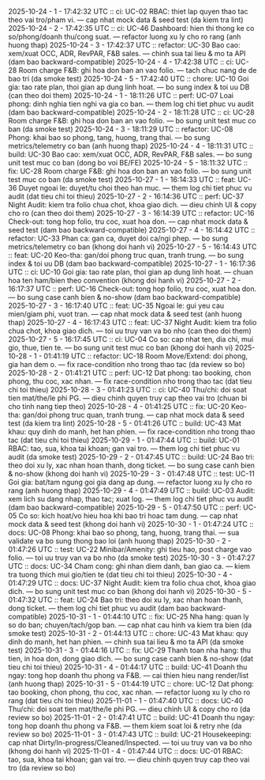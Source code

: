 2025-10-24 - 1 - 17:42:32 UTC :: ci: UC-02 RBAC: thiet lap quyen thao tac theo vai tro/pham vi. — cap nhat mock data & seed test (da kiem tra lint)
2025-10-24 - 2 - 17:42:35 UTC :: ci: UC-46 Dashboard: hien thi thong ke co so/phong/doanh thu/cong suat. — refactor luong xu ly cho ro rang (anh huong thap)
2025-10-24 - 3 - 17:42:37 UTC :: refactor: UC-30 Bao cao: xem/xuat OCC, ADR, RevPAR, F&B sales. — chinh sua tai lieu & mo ta API (dam bao backward-compatible)
2025-10-24 - 4 - 17:42:38 UTC :: ci: UC-28 Room charge F&B: ghi hoa don ban an vao folio. — tach chuc nang de de bao tri (da smoke test)
2025-10-24 - 5 - 17:42:40 UTC :: chore: UC-10 Goi gia: tao rate plan, thoi gian ap dung linh hoat. — bo sung index & toi uu DB (can theo doi them)
2025-10-24 - 1 - 18:11:26 UTC :: perf: UC-07 Loai phong: dinh nghia tien nghi va gia co ban. — them log chi tiet phuc vu audit (dam bao backward-compatible)
2025-10-24 - 2 - 18:11:28 UTC :: ci: UC-28 Room charge F&B: ghi hoa don ban an vao folio. — bo sung unit test muc co ban (da smoke test)
2025-10-24 - 3 - 18:11:29 UTC :: refactor: UC-08 Phong: khai bao so phong, tang, huong, trang thai. — bo sung metrics/telemetry co ban (anh huong thap)
2025-10-24 - 4 - 18:11:31 UTC :: build: UC-30 Bao cao: xem/xuat OCC, ADR, RevPAR, F&B sales. — bo sung unit test muc co ban (dong bo voi BE/FE)
2025-10-24 - 5 - 18:11:32 UTC :: fix: UC-28 Room charge F&B: ghi hoa don ban an vao folio. — bo sung unit test muc co ban (da smoke test)
2025-10-27 - 1 - 16:14:33 UTC :: feat: UC-36 Duyet ngoai le: duyet/tu choi theo han muc. — them log chi tiet phuc vu audit (dat tieu chi toi thieu)
2025-10-27 - 2 - 16:14:36 UTC :: perf: UC-37 Night Audit: kiem tra folio chua chot, khoa giao dich. — dieu chinh UI & copy cho ro (can theo doi them)
2025-10-27 - 3 - 16:14:39 UTC :: refactor: UC-16 Check-out: tong hop folio, tru coc, xuat hoa don. — cap nhat mock data & seed test (dam bao backward-compatible)
2025-10-27 - 4 - 16:14:42 UTC :: refactor: UC-33 Phan ca: gan ca, duyet doi ca/ngi phep. — bo sung metrics/telemetry co ban (khong doi hanh vi)
2025-10-27 - 5 - 16:14:43 UTC :: feat: UC-20 Keo-tha: gan/doi phong truc quan, tranh trung. — bo sung index & toi uu DB (dam bao backward-compatible)
2025-10-27 - 1 - 16:17:36 UTC :: ci: UC-10 Goi gia: tao rate plan, thoi gian ap dung linh hoat. — chuan hoa ten ham/bien theo convention (khong doi hanh vi)
2025-10-27 - 2 - 16:17:37 UTC :: perf: UC-16 Check-out: tong hop folio, tru coc, xuat hoa don. — bo sung case canh bien & no-show (dam bao backward-compatible)
2025-10-27 - 3 - 16:17:40 UTC :: feat: UC-35 Ngoai le: gui yeu cau mien/giam phi, vuot tran. — cap nhat mock data & seed test (anh huong thap)
2025-10-27 - 4 - 16:17:43 UTC :: feat: UC-37 Night Audit: kiem tra folio chua chot, khoa giao dich. — toi uu truy van va bo nho (can theo doi them)
2025-10-27 - 5 - 16:17:45 UTC :: ci: UC-04 Co so: cap nhat ten, dia chi, mui gio, thue, tien te. — bo sung unit test muc co ban (khong doi hanh vi)
2025-10-28 - 1 - 01:41:19 UTC :: refactor: UC-18 Room Move/Extend: doi phong, gia han dem o. — fix race-condition nho trong thao tac (da review so bo)
2025-10-28 - 2 - 01:41:21 UTC :: perf: UC-12 Dat phong: tao booking, chon phong, thu coc, xac nhan. — fix race-condition nho trong thao tac (dat tieu chi toi thieu)
2025-10-28 - 3 - 01:41:23 UTC :: ci: UC-40 Thu/chi: doi soat tien mat/the/le phi PG. — dieu chinh quyen truy cap theo vai tro (chuan bi cho tinh nang tiep theo)
2025-10-28 - 4 - 01:41:25 UTC :: fix: UC-20 Keo-tha: gan/doi phong truc quan, tranh trung. — cap nhat mock data & seed test (da kiem tra lint)
2025-10-28 - 5 - 01:41:26 UTC :: build: UC-43 Mat khau: quy dinh do manh, het han phien. — fix race-condition nho trong thao tac (dat tieu chi toi thieu)
2025-10-29 - 1 - 01:47:44 UTC :: build: UC-01 RBAC: tao, sua, khoa tai khoan; gan vai tro. — them log chi tiet phuc vu audit (da smoke test)
2025-10-29 - 2 - 01:47:45 UTC :: build: UC-24 Bao tri: theo doi xu ly, xac nhan hoan thanh, dong ticket. — bo sung case canh bien & no-show (khong doi hanh vi)
2025-10-29 - 3 - 01:47:48 UTC :: test: UC-11 Goi gia: bat/tam ngung goi gia dang ap dung. — refactor luong xu ly cho ro rang (anh huong thap)
2025-10-29 - 4 - 01:47:49 UTC :: build: UC-03 Audit: xem lich su dang nhap, thao tac; xuat log. — them log chi tiet phuc vu audit (dam bao backward-compatible)
2025-10-29 - 5 - 01:47:50 UTC :: perf: UC-05 Co so: kich hoat/vo hieu hoa khi bao tri hoac tam dung. — cap nhat mock data & seed test (khong doi hanh vi)
2025-10-30 - 1 - 01:47:24 UTC :: docs: UC-08 Phong: khai bao so phong, tang, huong, trang thai. — sua validate va bo sung thong bao loi (anh huong thap)
2025-10-30 - 2 - 01:47:26 UTC :: test: UC-22 Minibar/Amenity: ghi tieu hao, post charge vao folio. — toi uu truy van va bo nho (da smoke test)
2025-10-30 - 3 - 01:47:27 UTC :: docs: UC-34 Cham cong: ghi nhan diem danh, ban giao ca. — kiem tra tuong thich mui gio/tien te (dat tieu chi toi thieu)
2025-10-30 - 4 - 01:47:29 UTC :: docs: UC-37 Night Audit: kiem tra folio chua chot, khoa giao dich. — bo sung unit test muc co ban (khong doi hanh vi)
2025-10-30 - 5 - 01:47:32 UTC :: feat: UC-24 Bao tri: theo doi xu ly, xac nhan hoan thanh, dong ticket. — them log chi tiet phuc vu audit (dam bao backward-compatible)
2025-10-31 - 1 - 01:44:10 UTC :: fix: UC-25 Nha hang: quan ly so do ban; chuyen/tach/gop ban. — cap nhat cau hinh va kiem tra bien (da smoke test)
2025-10-31 - 2 - 01:44:13 UTC :: chore: UC-43 Mat khau: quy dinh do manh, het han phien. — chinh sua tai lieu & mo ta API (da smoke test)
2025-10-31 - 3 - 01:44:16 UTC :: fix: UC-29 Thanh toan nha hang: thu tien, in hoa don, dong giao dich. — bo sung case canh bien & no-show (dat tieu chi toi thieu)
2025-10-31 - 4 - 01:44:17 UTC :: build: UC-41 Doanh thu ngay: tong hop doanh thu phong va F&B. — cai thien hieu nang render/list (anh huong thap)
2025-10-31 - 5 - 01:44:19 UTC :: chore: UC-12 Dat phong: tao booking, chon phong, thu coc, xac nhan. — refactor luong xu ly cho ro rang (dat tieu chi toi thieu)
2025-11-01 - 1 - 01:47:40 UTC :: docs: UC-40 Thu/chi: doi soat tien mat/the/le phi PG. — dieu chinh UI & copy cho ro (da review so bo)
2025-11-01 - 2 - 01:47:41 UTC :: build: UC-41 Doanh thu ngay: tong hop doanh thu phong va F&B. — them kiem soat loi & retry nhe (da review so bo)
2025-11-01 - 3 - 01:47:43 UTC :: build: UC-21 Housekeeping: cap nhat Dirty/In-progress/Cleaned/Inspected. — toi uu truy van va bo nho (khong doi hanh vi)
2025-11-01 - 4 - 01:47:44 UTC :: docs: UC-01 RBAC: tao, sua, khoa tai khoan; gan vai tro. — dieu chinh quyen truy cap theo vai tro (da review so bo)

